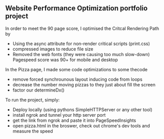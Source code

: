 ## Website Performance Optimization portfolio project

In order to meet the 90 page score, I optimised the Critcal Rendering Path by
- Using the async attribute for non-render critical scripts (print.css)
- compressed images to reduce file size 
- Removed the web fonts (they were causing too much slow-down)
Pagespeed score was 90+ for mobile and desktop

In the Pizza page, I made some code optimizations to some thecode
- remove forced synchrounous layout inducing code from loops
- decrease the number moving pizzas to they just about fill the screen
- factor our determineDx()

To run the project, simply:
- Deploy locally (using pythons SimpleHTTPServer or any other tool)
- install ngrok and tunnel your http server port
- get the link from ngrok and paste it into PageSpeedInsights
- open pizza.html in the broswer, check out chrome's dev tools and measure the speed